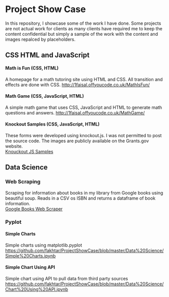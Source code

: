# Project Show Case
In this repository, I showcase some of the work I have done. Some projects are not actual work for clients as many clients have required me to keep the content confidential but simply a sample of the work with the content and images repalced by placeholders.

## CSS HTML and JavaScript

#### Math is Fun (CSS, HTML)
A homepage for a math tutoring site using HTML and CSS. All transition and effects are done with CSS. 
http://1faisal.offyoucode.co.uk/MathIsFun/


#### Math Game (CSS, JavaScript, HTML)
A simple math game that uses CSS, JavaScript and HTML to generate math questions and answers.
http://1faisal.offyoucode.co.uk/MathGame/

#### Knockout Samples (CSS, JavaScript, HTML)
These forms were developed using knockout.js. I was not permitted to post the source code. The images are publicly available on the Grants.gov website. <br>
<a href='Knockoutsamples.md'>Knouckout JS Samples</a>


## Data Science

### Web Scraping
Scraping for information about books in my library from Google books using beautiful soup. Reads in a CSV os ISBN and returns a dataframe of book information. <br>
<a href='https://github.com/fakhtar/ProjectShowCase/blob/master/Data%20Science/Books%20Information%20using%20Google%20Books%20Scraping.ipynb'>Google Books Web Scraper</a>



### Pyplot

#### Simple Charts
Simple charts using matplotlib.pyplot
https://github.com/fakhtar/ProjectShowCase/blob/master/Data%20Science/Simple%20Charts.ipynb

#### Simple Chart Using API
Simple chart using API to pull data from third party sources
https://github.com/fakhtar/ProjectShowCase/blob/master/Data%20Science/Chart%20Using%20API.ipynb
